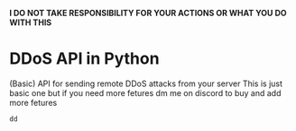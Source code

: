 **I DO NOT TAKE RESPONSIBILITY FOR YOUR ACTIONS OR WHAT YOU DO WITH THIS**

# DDoS API in Python
(Basic) API for sending remote DDoS attacks from your server
This is just basic one but if you need more fetures dm me on discord to buy and add more fetures

`` dd ``
